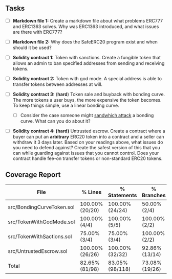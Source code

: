 ## Tasks
- [ ]  **Markdown file 1:** Create a markdown file about what problems ERC777 and ERC1363 solves. Why was ERC1363 introduced, and what issues are there with ERC777?
- [ ]  **Markdown file 2:** Why does the SafeERC20 program exist and when should it be used?
- [ ]  **Solidity contract 1:** Token with sanctions. Create a fungible token that allows an admin to ban specified addresses from sending and receiving tokens.
- [ ]  **Solidity contract 2:** Token with god mode. A special address is able to transfer tokens between addresses at will.
- [ ]  **Solidity contract 3:** (************hard************) Token sale and buyback with bonding curve. The more tokens a user buys, the more expensive the token becomes. To keep things simple, use a linear bonding curve.
    - [ ]  Consider the case someone might [sandwhich attack](https://medium.com/coinmonks/defi-sandwich-attack-explain-776f6f43b2fd) a bonding curve. What can you do about it?
- [ ]  **Solidity contract 4: (hard)** Untrusted escrow. Create a contract where a buyer can put an ******************arbitrary****************** ERC20 token into a contract and a seller can withdraw it 3 days later. Based on your readings above, what issues do you need to defend against? Create the safest version of this that you can while guarding against issues that you cannot control. Does your contract handle fee-on transfer tokens or non-standard ERC20 tokens.


## Coverage Report

| File                                 | % Lines         | % Statements    | % Branches     | % Funcs        |
|--------------------------------------|-----------------|-----------------|----------------|----------------|
| src/BondingCurveToken.sol            | 100.00% (20/20) | 100.00% (24/24) | 50.00% (2/4)   | 75.00% (6/8)   |
| src/TokenWithGodMode.sol             | 100.00% (4/4)   | 100.00% (5/5)   | 100.00% (2/2)  | 100.00% (1/1)  |
| src/TokenWithSactions.sol            | 75.00% (3/4)    | 75.00% (3/4)    | 100.00% (2/2)  | 66.67% (2/3)   |
| src/UntrustedEscrow.sol              | 100.00% (26/26) | 100.00% (32/32) | 92.86% (13/14) | 100.00% (5/5)  |
| Total                                | 82.65% (81/98)  | 83.05% (98/118) | 73.08% (19/26) | 75.86% (22/29) |
